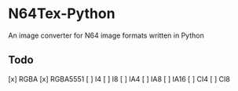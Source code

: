 # N64Tex-Python

An image converter for N64 image formats written in Python

## Todo
[x] RGBA
[x] RGBA5551
[ ] I4
[ ] I8
[ ] IA4
[ ] IA8
[ ] IA16
[ ] CI4
[ ] CI8